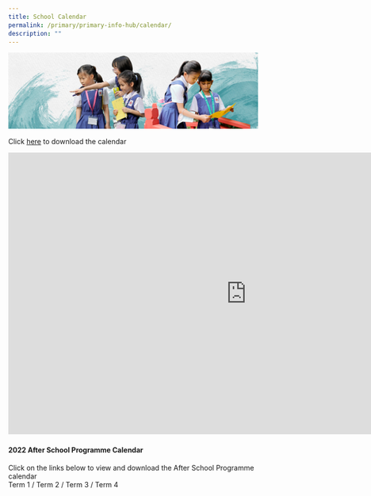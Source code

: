 ```yaml
---
title: School Calendar
permalink: /primary/primary-info-hub/calendar/
description: ""
---
```

![](/images/01%20Banner%20Photos/info-hub.jpg)
<p>Click&nbsp;<a href="/files/website%202022%20Calendar%20Semester%20224%20Jun%202022.pdf" target="_blank" rel="noopener">here</a>&nbsp;to download the calendar</p>
<iframe src="https://docs.google.com/presentation/d/e/2PACX-1vThKfvQ-H6WgCdli_loidy1r_1CxQDFqqh_9Z8Ve6eQQJ8ttWImWEGKWyIT1cae9yjqOsGdZk69zaaV/embed?start=false&loop=false&delayms=10000" frameborder="0" width="960" height="569" allowfullscreen="true"></iframe>
<h4><strong>2022 After School Programme Calendar</strong></h4>
<p>Click on the links below to view and download the After School Programme calendar<br />Term 1&nbsp;/&nbsp;Term 2&nbsp;/&nbsp;Term 3&nbsp;/&nbsp;Term 4</p>